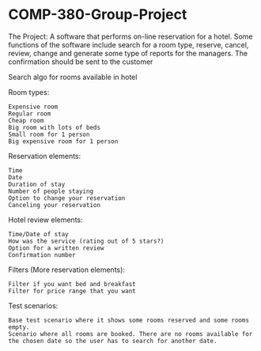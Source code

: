 # COMP-380-Group-Project

The Project: 
A software that performs on-line reservation for a hotel. Some functions of the software include search for a
room type, reserve, cancel, review, change and generate some type of reports for the managers. The
confirmation should be sent to the customer

Search algo for rooms available in hotel
    
Room types:
 
	Expensive room
	Regular room
	Cheap room
	Big room with lots of beds
	Small room for 1 person
	Big expensive room for 1 person	

  Reservation elements:
  
    Time
    Date
    Duration of stay
    Number of people staying
    Option to change your reservation
    Canceling your reservation

  Hotel review elements:
  
    Time/Date of stay
    How was the service (rating out of 5 stars?)
    Option for a written review
    Confirmation number

  Filters (More reservation elements): 

    Filter if you want bed and breakfast
  	Filter for price range that you want

  Test scenarios: 

    Base test scenario where it shows some rooms reserved and some rooms empty. 
    Scenario where all rooms are booked. There are no rooms available for the chosen date so the user has to search for another date. 
